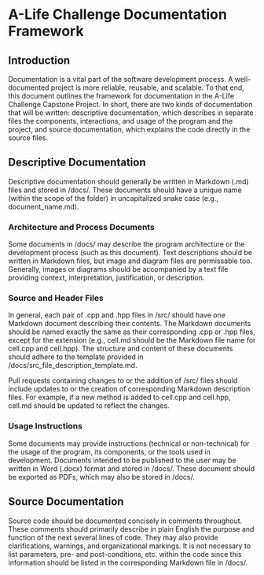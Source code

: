 # A-Life Challenge Documentation Framework

## Introduction
Documentation is a vital part of the software development process. A well-documented project is more reliable, reusable, and scalable. To that end, this document outlines the framework for documentation in the A-Life Challenge Capstone Project. In short, there are two kinds of documentation that will be written: descriptive documentation, which describes in separate files the components, interactions, and usage of the program and the project, and source documentation, which explains the code directly in the source files.

## Descriptive Documentation
Descriptive documentation should generally be written in Markdown (.md) files and stored in /docs/. These documents should have a unique name (within the scope of the folder) in uncapitalized snake case (e.g., document_name.md).

### Architecture and Process Documents
Some documents in /docs/ may describe the program architecture or the development process (such as this document). Text descriptions should be written in Markdown files, but image and diagram files are permissable too. Generally, images or diagrams should be accompanied by a text file providing context, interpretation, justification, or description.

### Source and Header Files
In general, each pair of .cpp and .hpp files in /src/ should have one Markdown document describing their contents. The Markdown documents should be named exactly the same as their corresponding .cpp or .hpp files, except for the extension (e.g., cell.md should be the Markdown file name for cell.cpp and cell.hpp). The structure and content of these documents should adhere to the template provided in /docs/src_file_description_template.md.

Pull requests containing changes to or the addition of /src/ files should include updates to or the creation of corresponding Markdown description files. For example, if a new method is added to cell.cpp and cell.hpp, cell.md should be updated to reflect the changes.

### Usage Instructions
Some documents may provide instructions (technical or non-technical) for the usage of the program, its components, or the tools used in development. Documents intended to be published to the user may be written in Word (.docx) format and stored in /docs/. These document should be exported as PDFs, which may also be stored in /docs/.

## Source Documentation
Source code should be documented concisely in comments throughout. These comments should primarily describe in plain English the purpose and function of the next several lines of code. They may also provide clarifications, warnings, and organizational markings. It is not necessary to list parameters, pre- and post-conditions, etc. within the code since this information should be listed in the corresponding Markdown file in /docs/.
